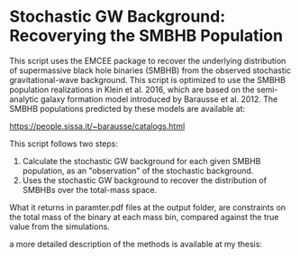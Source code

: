 # Stochastic GW Background: Recoverying the SMBHB Population

This script uses the EMCEE package to recover the underlying distribution of supermassive black hole binaries (SMBHB) from the observed stochastic gravitational-wave background. This script is optimized to use the SMBHB population realizations in Klein et al. 2016, which are based on the semi-analytic galaxy formation model introduced by Barausse et al. 2012. The SMBHB populations predicted by these models are available at: 

https://people.sissa.it/~barausse/catalogs.html


This script follows two steps: 
1) Calculate the stochastic GW background for each given SMBHB population, as an "observation" of the stochastic background. 
2) Uses the stochastic GW background to recover the distribution of SMBHBs over the total-mass space. 

What it returns in paramter.pdf files at the output folder, are constraints on the total mass of the binary at each mass bin, compared against the true value from the simulations.

a more detailed description of the methods is available at my thesis: 

